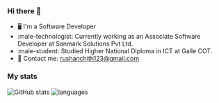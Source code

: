 ### Hi there :wave:

- 🖥 I'm a Software Developer
- :male-technologist: Currently working as an Associate Software Developer at Sanmark Solutions Pvt Ltd.
- :male-student: Studied Higher National Diploma in ICT at Galle COT.
- :e-mail: Contact me: rushanchith123@gmail.com

### My stats

<img align="center" src="https://github-readme-stats.vercel.app/api?username=Rushan-Chithranga&show_icons=true&include_all_commits=true&theme=dracula" alt="GitHub stats" />
<img align="center" src="https://github-readme-stats.vercel.app/api/top-langs/?username=Rushan-Chithranga&&exclude_repo=ChamikaKarunarathna&layout=compact&theme=dracula" alt="languages"/>
